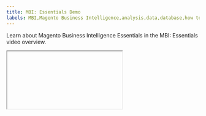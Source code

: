 ```yaml
---
title: MBI: Essentials Demo
labels: MBI,Magento Business Intelligence,analysis,data,database,how to,mbi-api-migration,reports
---
```


Learn about Magento Business Intelligence Essentials in the MBI: Essentials video overview. 

<iframe></iframe>